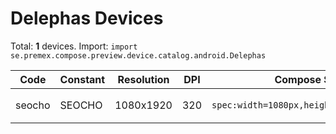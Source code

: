 # Delephas Devices

Total: **1** devices. Import: `import se.premex.compose.preview.device.catalog.android.Delephas`

| Code | Constant | Resolution | DPI | Compose Spec | Preview Usage |
|------|----------|------------|-----|-------------|---------------|
| seocho | SEOCHO | 1080x1920 | 320 | `spec:width=1080px,height=1920px,dpi=320` | `@Preview(device = Delephas.SEOCHO)` |

<!-- Generated automatically. Do not edit manually. -->
